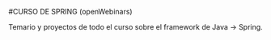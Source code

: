 #CURSO DE SPRING (openWebinars)

  Temario y proyectos de todo el curso sobre el framework de Java -> Spring.
  
